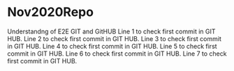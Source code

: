 # Nov2020Repo
Understandng of E2E GIT and GitHUB
Line 1 to check first commit in GIT HUB.
Line 2 to check first commit in GIT HUB.
Line 3 to check first commit in GIT HUB.
Line 4 to check first commit in GIT HUB.
Line 5 to check first commit in GIT HUB.
Line 6 to check first commit in GIT HUB.
Line 7 to check first commit in GIT HUB.
